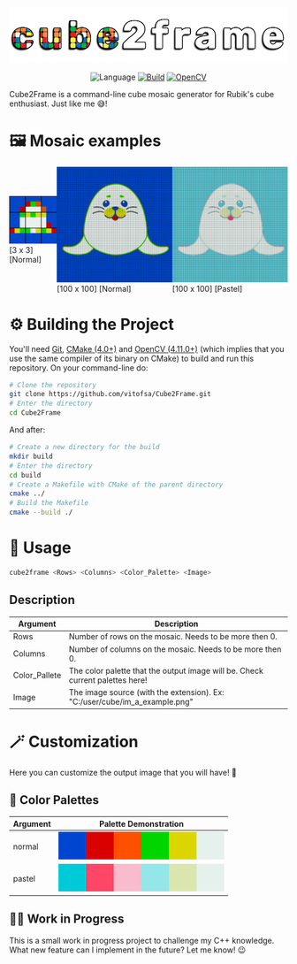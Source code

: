 <div align="center">

![](https://github.com/vitofsa/Cube2Frame/blob/main/.github/cube2frame-logo.png)

![Language](https://img.shields.io/badge/Coded_in-C++-blue)
[![Build](https://img.shields.io/badge/Built_with-CMake-red)](https://cmake.org/ "CMake")
[![OpenCV](https://img.shields.io/badge/Using-OpenCV-yellow)](https://opencv.org/ "OpenCV")
</div>
Cube2Frame is a command-line cube mosaic generator for Rubik's cube enthusiast. Just like me 😅!

# 🖼️ Mosaic examples
<div style="display: flex; align-items: center; ">

<div>

![](https://github.com/vitofsa/Cube2Frame/blob/main/.github/mosaics/mosaic_example1.png)
<br>[3 x 3] [Normal]
</div>

<div>

<img src="https://github.com/vitofsa/Cube2Frame/blob/main/.github/mosaics/mosaic_example2.png?raw=true" width="255px">
<br>[100 x 100] [Normal]
</div>

<div>

<img src="https://github.com/vitofsa/Cube2Frame/blob/main/.github/mosaics/mosaic_example3.png?raw=true" width="255px">
<br>[100 x 100] [Pastel]
</div>
</div>

# ⚙️ Building the Project
You'll need [Git](https://git-scm.com/), [CMake (4.0+)](https://cmake.org/) and [OpenCV (4.11.0+)](https://opencv.org/) (which implies that you use the same compiler of its binary on CMake) to build and run this repository. On your command-line do:

```sh
# Clone the repository
git clone https://github.com/vitofsa/Cube2Frame.git
# Enter the directory
cd Cube2Frame
```
And after:
```sh
# Create a new directory for the build
mkdir build
# Enter the directory
cd build
# Create a Makefile with CMake of the parent directory
cmake ../
# Build the Makefile
cmake --build ./
```

# 🔧 Usage

```sh
cube2frame <Rows> <Columns> <Color_Palette> <Image>
```

## Description

| Argument | Description |
|----------|-------------|
|Rows      | Number of rows on the mosaic. Needs to be more then 0.|
|Columns | Number of columns on the mosaic. Needs to be more then 0.|
|Color_Pallete | The color palette that the output image will be. Check current palettes here!|
|Image | The image source (with the extension). Ex: "C:/user/cube/im_a_example.png" |


# 🪄 Customization
Here you can customize the output image that you will have! 🤩
## 🎨 Color Palettes 
| Argument | Palette Demonstration |
|----------|-----------------------|
|normal    | ![](https://github.com/vitofsa/Cube2Frame/blob/main/.github/palettes/normal_palette.png) | 
|pastel    | ![](https://github.com/vitofsa/Cube2Frame/blob/main/.github/palettes/pastel_palette.png) | 

## 👷‍♂️ Work in Progress
This is a small work in progress project to challenge my C++ knowledge. What new feature can I implement in the future? Let me know! 😉
